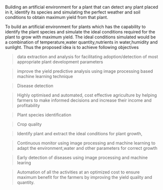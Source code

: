 Building an artificial environment for a plant that can detect any plant placed in it, identify its species and simulating the perfect weather and soil conditions to obtain maximum yield from that plant.


To build an artificial environment for plants which has the capability to identify the plant species and simulate the ideal  conditions required for the plant to grow with maximum yield.
The ideal conditions simulated would be a combination of temperature,water quantity,nutrients in water,humidity and sunlight. Thus the proposed idea is to achieve following objectives  

>data extraction and analysis for facilitating adoption/detection of most appropriate plant development parameters 

 >improve the yield predictive analysis using image processing based machine learning technique

>Disease detection

>Highly optimised and automated, cost effective agriculture by helping farmers to make informed decisions and increase their income and profitability 

> Plant species identification

> Crop quality

> Identify plant and extract the ideal conditions for plant growth, 

> Continuous monitor using image processing and machine learning to adapt the environment,water and other parameters for correct growth 

>Early detection of diseases using image processing and machine learing 

>Automation of all the activities at an optimized cost to ensure maximum benefit for the farmers by improving the yield quality and quantity.

